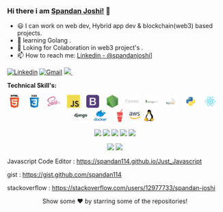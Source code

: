 ### Hi there i am [Spandan Joshi!](https://spandan114.github.io/spandanjoshi-portfolio/) 👋
- 😃 I can work on web dev, Hybrid app dev & blockchain(web3) based projects.
- 🌱 learning Golang . 
- 💬 Loking for Colaboration in web3 project's .
- 📫 How to reach me: [Linkedin - @spandanjoshi](https://www.linkedin.com/in/spandan-joshi-39ba94171/)]

[![Linkedin](https://img.shields.io/badge/-LinkedIn-blue?style=flat&logo=Linkedin&logoColor=white)](https://www.linkedin.com/in/spandan-joshi-39ba94171/)
[![Gmail](https://img.shields.io/badge/-Gmail-c14438?style=flat&logo=Gmail&logoColor=white)](mailto:spandanj685@gmail.com)
<a href="https://wa.me/9348982470?text=Hi Job">
  <img src="https://img.shields.io/badge/WHATSAPP-%2325D366.svg?&style=flat-square&logo=whatsapp&logoColor=white" />
</a>
&nbsp;


**Technical Skill's:**  

<p align="center">
<img height="30" src="https://raw.githubusercontent.com/github/explore/80688e429a7d4ef2fca1e82350fe8e3517d3494d/topics/html/html.png">&nbsp;&nbsp;&nbsp;
<img height="30" src="https://raw.githubusercontent.com/github/explore/80688e429a7d4ef2fca1e82350fe8e3517d3494d/topics/css/css.png">&nbsp;&nbsp;&nbsp;
<img height="30" src="https://raw.githubusercontent.com/github/explore/80688e429a7d4ef2fca1e82350fe8e3517d3494d/topics/sass/sass.png">&nbsp;&nbsp;&nbsp;
  <img height="30" src="https://raw.githubusercontent.com/github/explore/80688e429a7d4ef2fca1e82350fe8e3517d3494d/topics/javascript/javascript.png">&nbsp;&nbsp;&nbsp;
<img height="30" src="https://raw.githubusercontent.com/github/explore/80688e429a7d4ef2fca1e82350fe8e3517d3494d/topics/bootstrap/bootstrap.png">&nbsp;&nbsp;&nbsp;
<img height="30" src="https://raw.githubusercontent.com/github/explore/80688e429a7d4ef2fca1e82350fe8e3517d3494d/topics/nodejs/nodejs.png">&nbsp;&nbsp;&nbsp;
<img height="30" src="https://raw.githubusercontent.com/github/explore/80688e429a7d4ef2fca1e82350fe8e3517d3494d/topics/express/express.png">&nbsp;&nbsp;&nbsp;
<img height="30" src="https://raw.githubusercontent.com/github/explore/80688e429a7d4ef2fca1e82350fe8e3517d3494d/topics/mongodb/mongodb.png">&nbsp;&nbsp;&nbsp;
<img height="30" src="https://raw.githubusercontent.com/github/explore/80688e429a7d4ef2fca1e82350fe8e3517d3494d/topics/mysql/mysql.png">&nbsp;&nbsp;&nbsp;
<img height="30" src="https://raw.githubusercontent.com/github/explore/80688e429a7d4ef2fca1e82350fe8e3517d3494d/topics/python/python.png">&nbsp;&nbsp;&nbsp;
<img height="30" src="https://raw.githubusercontent.com/github/explore/80688e429a7d4ef2fca1e82350fe8e3517d3494d/topics/react/react.png">&nbsp;&nbsp;&nbsp;
<img height="30" src="https://raw.githubusercontent.com/github/explore/80688e429a7d4ef2fca1e82350fe8e3517d3494d/topics/django/django.png">&nbsp;&nbsp;&nbsp;
<img height="30" src="https://raw.githubusercontent.com/github/explore/80688e429a7d4ef2fca1e82350fe8e3517d3494d/topics/docker/docker.png">&nbsp;&nbsp;&nbsp;
<img height="30" src="https://raw.githubusercontent.com/github/explore/80688e429a7d4ef2fca1e82350fe8e3517d3494d/topics/gulp/gulp.png">
<img height="30" src="https://raw.githubusercontent.com/github/explore/80688e429a7d4ef2fca1e82350fe8e3517d3494d/topics/aws/aws.png">
<img height="30" src="https://raw.githubusercontent.com/github/explore/80688e429a7d4ef2fca1e82350fe8e3517d3494d/topics/linux/linux.png">
  </p>
<p align="center">
  <img height="30" src="https://cdn.icon-icons.com/icons2/2107/PNG/512/file_type_solidity_icon_130156.png">
  <img height="30" src="https://www.trufflesuite.com/img/truffle-logo-light.svg">
  <img height="30" src="https://www.trufflesuite.com/img/ganache-logomark.svg">
  <img height="30" src="https://www.logo.wine/a/logo/Ethereum/Ethereum-Logo.wine.svg">
  <img height="30" src="https://i.imgur.com/GX0qzK1.jpeg">
</p>



<p align="center">
  <img width="48%" src="https://github-readme-stats.vercel.app/api?username=spandan114&show_icons=true&theme=tokyonight" />
  <img width="48%" src="https://github-readme-streak-stats.herokuapp.com/?user=spandan114&theme=tokyonight" />
</p>

<p>Javascript Code Editor : <a href="https://spandan114.github.io/Just_Javascript/">https://spandan114.github.io/Just_Javascript</a></p>
<p>gist : <a href="https://gist.github.com/spandan114">https://gist.github.com/spandan114</a></p>
<p>stackoverflow : <a href="https://stackoverflow.com/users/12977733/spandan-joshi">https://stackoverflow.com/users/12977733/spandan-joshi</a></p>

<div align="center">
Show some ❤️ by starring some of the repositories!
</div>

